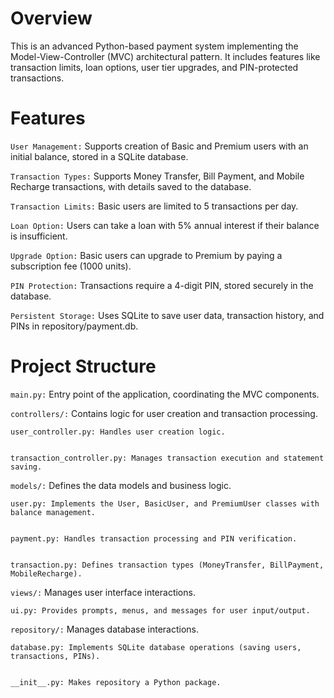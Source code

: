 
# Overview

This is an advanced Python-based payment system implementing the Model-View-Controller (MVC) architectural pattern. It includes features like transaction limits, loan options, user tier upgrades, and PIN-protected transactions.


# Features


`User Management:` Supports creation of Basic and Premium users with an initial balance, stored in a SQLite database.



`Transaction Types:` Supports Money Transfer, Bill Payment, and Mobile Recharge transactions, with details saved to the database.



`Transaction Limits:` Basic users are limited to 5 transactions per day.



`Loan Option:` Users can take a loan with 5% annual interest if their balance is insufficient.



`Upgrade Option:` Basic users can upgrade to Premium by paying a subscription fee (1000 units).



`PIN Protection:` Transactions require a 4-digit PIN, stored securely in the database.



`Persistent Storage:` Uses SQLite to save user data, transaction history, and PINs in repository/payment.db.


# Project Structure


`main.py:` Entry point of the application, coordinating the MVC components.



`controllers/:` Contains logic for user creation and transaction processing.


    user_controller.py: Handles user creation logic.
    

    transaction_controller.py: Manages transaction execution and statement saving.



`models/:` Defines the data models and business logic.


    user.py: Implements the User, BasicUser, and PremiumUser classes with balance management.


    payment.py: Handles transaction processing and PIN verification.


    transaction.py: Defines transaction types (MoneyTransfer, BillPayment, MobileRecharge).



`views/:` Manages user interface interactions.


    ui.py: Provides prompts, menus, and messages for user input/output.



`repository/:` Manages database interactions.


    database.py: Implements SQLite database operations (saving users, transactions, PINs).
    

    __init__.py: Makes repository a Python package.

